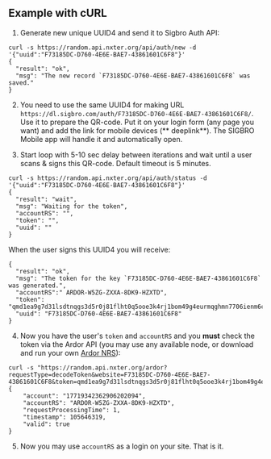 ## Example with cURL

1. Generate new unique UUID4 and send it to Sigbro Auth API:

```shell
curl -s https://random.api.nxter.org/api/auth/new -d '{"uuid":"F73185DC-D760-4E6E-BAE7-43861601C6F8"}'
{
  "result": "ok",
  "msg": "The new record `F73185DC-D760-4E6E-BAE7-43861601C6F8` was saved."
}
```

2. You need to use the same UUID4 for making URL `https://dl.sigbro.com/auth/F73185DC-D760-4E6E-BAE7-43861601C6F8/`. Use
   it to prepare the QR-code. Put it on your login form (any page you want) and add the link for mobile devices (**
   deeplink**). The SIGBRO Mobile app will handle it and automatically open.

3. Start loop with 5-10 sec delay between iterations and wait until a user scans & signs this QR-code. Default timeout
   is 5 minutes.

```shell
curl -s https://random.api.nxter.org/api/auth/status -d '{"uuid":"F73185DC-D760-4E6E-BAE7-43861601C6F8"}'
{
  "result": "wait",
  "msg": "Waiting for the token",
  "accountRS": "",
  "token": "",
  "uuid": ""
}
```

When the user signs this UUID4 you will receive:

```shell
{
  "result": "ok",
  "msg": "The token for the key `F73185DC-D760-4E6E-BAE7-43861601C6F8` was generated.",
  "accountRS":" ARDOR-W5ZG-ZXXA-8DK9-HZXTD",
  "token": "qmd1ea9g7d31lsdtnqgs3d5r0j81flht0q5ooe3k4rj1bom49g4eurmqghmn7706ienm6cem830q9ltgh1e4ct9gqvooar31cl67h1djpiague3jboi1qb6llrr0sfoju434457glki37s5o9l0ijrsvqfthof3n",
  "uuid": "F73185DC-D760-4E6E-BAE7-43861601C6F8"
}
```

4. Now you have the user's `token` and `accountRS` and you **must** check the token via the Ardor API (you may use any
   available node, or download and run your own [Ardor NRS](https://www.jelurida.com/ardor/downloads)):

```shell
curl -s "https://random.api.nxter.org/ardor?requestType=decodeToken&website=F73185DC-D760-4E6E-BAE7-43861601C6F8&token=qmd1ea9g7d31lsdtnqgs3d5r0j81flht0q5ooe3k4rj1bom49g4eurmqghmn7706ienm6cem830q9ltgh1e4ct9gqvooar31cl67h1djpiague3jboi1qb6llrr0sfoju434457glki37s5o9l0ijrsvqfthof3n"
{
    "account": "17719342362906202094",
    "accountRS": "ARDOR-W5ZG-ZXXA-8DK9-HZXTD",
    "requestProcessingTime": 1,
    "timestamp": 105646319,
    "valid": true
}
```

5. Now you may use `accountRS` as a login on your site. That is it.
